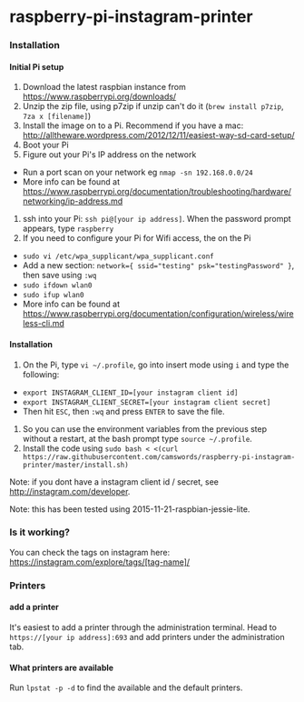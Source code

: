 # raspberry-pi-instagram-printer #

### Installation ###

#### Initial Pi setup ####

1. Download the latest raspbian instance from https://www.raspberrypi.org/downloads/
1. Unzip the zip file, using p7zip if unzip can't do it (`brew install p7zip`, `7za x [filename]`)
1. Install the image on to a Pi. Recommend if you have a mac: http://alltheware.wordpress.com/2012/12/11/easiest-way-sd-card-setup/
1. Boot your Pi
1. Figure out your Pi's IP address on the network
  * Run a port scan on your network eg `nmap -sn 192.168.0.0/24`
  * More info can be found at https://www.raspberrypi.org/documentation/troubleshooting/hardware/networking/ip-address.md
1. ssh into your Pi: `ssh pi@[your ip address]`. When the password prompt appears, type `raspberry`
1. If you need to configure your Pi for Wifi access, the on the Pi
  * `sudo vi /etc/wpa_supplicant/wpa_supplicant.conf`
  * Add a new section: `network={ ssid="testing" psk="testingPassword" }`, then save using `:wq`
  * `sudo ifdown wlan0`
  * `sudo ifup wlan0`
  * More info can be found at https://www.raspberrypi.org/documentation/configuration/wireless/wireless-cli.md

#### Installation ####

1. On the Pi, type `vi ~/.profile`, go into insert mode using `i` and type the following:
  * `export INSTAGRAM_CLIENT_ID=[your instagram client id]`
  * `export INSTAGRAM_CLIENT_SECRET=[your instagram client secret]`
  * Then hit `ESC`, then `:wq` and press `ENTER` to save the file.
1. So you can use the environment variables from the previous step without a restart, at the bash prompt type `source ~/.profile`.
1. Install the code using `sudo bash < <(curl https://raw.githubusercontent.com/camswords/raspberry-pi-instagram-printer/master/install.sh)`

Note: if you dont have a instagram client id / secret, see http://instagram.com/developer.

Note: this has been tested using 2015-11-21-raspbian-jessie-lite.

### Is it working? ###

You can check the tags on instagram here: https://instagram.com/explore/tags/[tag-name]/

### Printers ###

#### add a printer ####
It's easiest to add a printer through the administration terminal. Head to `https://[your ip address]:693` and add printers under the administration tab.

#### What printers are available ####
Run `lpstat -p -d` to find the available and the default printers.
